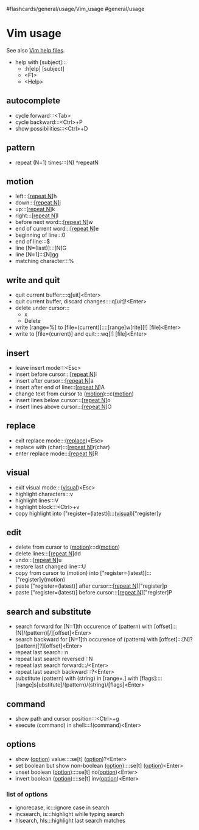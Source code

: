 #flashcards/general/usage/Vim_usage #general/usage

# Vim usage

See also [Vim help files](https://vimhelp.org/).

- help with \[subject\]:::<ul><li>:h[elp] [subject]</li><li>&lt;F1&gt;</li><li>&lt;Help&gt;</li></ul> <!--SR:!2023-02-17,15,293!2023-02-19,17,293-->

## autocomplete
- cycle forward:::\<Tab\> <!--SR:!2023-02-20,18,308!2023-02-15,13,288-->
- cycle backward:::\<Ctrl\>+P <!--SR:!2023-02-16,14,288!2023-02-09,8,268-->
- show possibilities:::\<Ctrl\>+D <!--SR:!2023-02-03,2,233!2023-02-16,14,288-->

## pattern
- repeat (N=1) times:::(N) ^repeatN <!--SR:!2023-02-04,2,253!2023-02-20,18,308-->

## motion
- left:::\[[repeat N](#^repeatN)\]h <!--SR:!2023-02-20,18,308!2023-02-03,2,248-->
- down:::\[[repeat N](#^repeatN)\]j <!--SR:!2023-02-19,17,293!2023-02-16,14,288-->
- up:::\[[repeat N](#^repeatN)\]k <!--SR:!2023-02-11,10,250!2023-02-09,8,267-->
- right:::\[[repeat N](#^repeatN)\]l <!--SR:!2023-02-20,18,308!2023-02-20,18,308-->
- before next word:::\[[repeat N](#^repeatN)\]w <!--SR:!2023-02-08,7,253!2023-02-15,13,288-->
- end of current word:::\[[repeat N](#^repeatN)\]e <!--SR:!2023-02-19,17,293!2023-02-18,16,293-->
- beginning of line:::0 <!--SR:!2023-02-19,17,290!2023-02-19,17,293-->
- end of line:::$ <!--SR:!2023-02-19,17,293!2023-02-18,16,293-->
- line \[N=(last)\]:::\[N\]G <!--SR:!2023-02-12,11,270!2023-02-18,16,293-->
- line \[N=1\]:::\[N\]gg <!--SR:!2023-02-17,15,293!2023-02-18,16,293-->
- matching character:::% <!--SR:!2023-02-09,8,253!2023-02-17,15,293-->

## write and quit
- quit current buffer::::q\[uit\]\<Enter\> <!--SR:!2023-02-17,15,293!2023-02-04,2,253-->
- quit current buffer, discard changes::::q\[uit\]!\<Enter\> <!--SR:!2023-02-17,15,293!2023-02-15,13,273-->
- delete under cursor:::<ul><li>x</li><li>Delete</li></ul> <!--SR:!2023-02-18,16,307!2023-02-16,14,288-->
- write \[range=%\] to \[file=(current)\]::::\[range\]w\[rite\]\[!\] \[file\]\<Enter\> <!--SR:!2023-02-15,13,273!2023-02-20,18,308-->
- write to \[file=(current)\] and quit::::wq[!] \[file\]\<Enter\> <!--SR:!2023-02-19,17,293!2023-02-20,18,308-->

## insert
- leave insert mode:::\<Esc\> <!--SR:!2023-02-18,16,293!2023-02-19,17,293-->
- insert before cursor:::\[[repeat N](#^repeatN)\]i <!--SR:!2023-02-14,13,273!2023-02-17,15,308-->
- insert after cursor:::\[[repeat N](#^repeatN)\]a <!--SR:!2023-02-18,16,293!2023-02-16,14,288-->
- insert after end of line:::\[[repeat N](#^repeatN)\]A <!--SR:!2023-02-08,7,253!2023-02-19,17,293-->
- change text from cursor to ([motion](#motion)):::c([motion](#motion)) <!--SR:!2023-02-11,10,253!2023-02-15,13,273-->
- insert lines below cursor:::\[[repeat N](#^repeatN)\]o <!--SR:!2023-02-10,9,253!2023-02-04,2,253-->
- insert lines above cursor:::\[[repeat N](#^repeatN)\]O <!--SR:!2023-02-14,13,273!2023-02-15,13,273-->

## replace
- exit replace mode:::([replace](#replace))\<Esc\> <!--SR:!2023-02-19,17,293!2023-02-20,18,308-->
- replace with (char):::\[[repeat N](#^repeatN)\]r(char) <!--SR:!2023-02-11,10,253!2023-02-18,16,293-->
- enter replace mode:::\[[repeat N](#^repeatN)\]R <!--SR:!2023-02-15,13,273!2023-02-15,13,273-->

## visual
- exit visual mode:::([visual](#visual))\<Esc\> <!--SR:!2023-02-20,18,308!2023-02-20,18,308-->
- highlight characters:::v <!--SR:!2023-02-04,2,268!2023-02-13,12,288-->
- highlight lines:::V <!--SR:!2023-02-11,10,253!2023-02-16,14,288-->
- highlight block:::\<Ctrl\>+v <!--SR:!2023-02-11,10,253!2023-02-20,18,308-->
- copy highlight into \["register=(latest)\]:::([visual](#visual))\["register\]y <!--SR:!2023-02-15,13,273!2023-02-16,14,288-->

## edit
- delete from cursor to ([motion](#motion)):::d([motion](#motion)) <!--SR:!2023-02-18,16,290!2023-02-19,17,293-->
- delete lines:::\[[repeat N](#^repeatN)\]dd <!--SR:!2023-02-18,16,293!2023-02-16,14,288-->
- undo:::\[[repeat N](#^repeatN)\]u <!--SR:!2023-02-04,2,253!2023-02-18,16,293-->
- restore last changed line:::U <!--SR:!2023-02-17,15,293!2023-02-03,2,248-->
- copy from cursor to (motion) into \["register=(latest)\]:::\["register\]y(motion) <!--SR:!2023-02-11,10,253!2023-02-20,18,308-->
- paste \["register=(latest)\] after cursor:::\[[repeat N](#^repeatN)\]\["register\]p <!--SR:!2023-02-15,13,287!2023-02-20,18,308-->
- paste \["register=(latest)\] before cursor:::\[[repeat N](#^repeatN)\]\["register\]P <!--SR:!2023-02-19,17,293!2023-02-15,13,287-->

## search and substitute
- search forward for \[N=1\]th occurence of (pattern) with \[offset\]:::\[N\]/(pattern)\[/\]\[offset\]\<Enter\> <!--SR:!2023-02-15,13,273!2023-02-03,2,233-->
- search backward for \[N=1\]th occurence of (pattern) with \[offset\]:::\[N\]?(pattern)\[?\]\[offset\]\<Enter\> <!--SR:!2023-02-09,8,250!2023-02-16,14,288-->
- repeat last search:::n <!--SR:!2023-02-19,17,293!2023-02-16,14,288-->
- repeat last search reversed:::N <!--SR:!2023-02-04,2,253!2023-02-03,2,248-->
- repeat last search forward:::/\<Enter\> <!--SR:!2023-02-15,13,273!2023-02-11,10,253-->
- repeat last search backward:::?\<Enter\> <!--SR:!2023-02-10,9,253!2023-02-10,9,268-->
- substitute (pattern) with (string) in \[range=.\] with \[flags\]::::\[range\]s\[ubstitute\]/(pattern)/(string)/\[flags\]\<Enter\> <!--SR:!2023-02-09,8,253!2023-02-19,17,293-->

## command
- show path and cursor position:::\<Ctrl\>+g <!--SR:!2023-02-10,9,268!2023-02-03,2,248-->
- execute (command) in shell::::!(command)\<Enter\> <!--SR:!2023-02-18,16,293!2023-02-17,15,293-->

## options
- show ([option](#list%20of%20options)) value::::se\[t\] ([option](#list%20of%20options))?\<Enter\> <!--SR:!2023-02-18,16,293!2023-02-20,18,307-->
- set boolean but show non-boolean ([option](#list%20of%20options))::::se\[t\] ([option](#list%20of%20options))\<Enter\> <!--SR:!2023-02-17,15,293!2023-02-08,7,268-->
- unset boolean ([option](#list%20of%20options))::::se\[t\] no([option](#list%20of%20options))\<Enter\> <!--SR:!2023-02-15,13,273!2023-02-18,16,293-->
- invert boolean ([option](#list%20of%20options))::::se\[t\] inv([option](#list%20of%20options))\<Enter\> <!--SR:!2023-02-18,16,293!2023-02-15,13,273-->

### list of options
- ignorecase, ic:::ignore case in search <!--SR:!2023-02-16,14,288!2023-02-16,14,288-->
- incsearch, is:::highlight while typing search <!--SR:!2023-02-15,13,273!2023-02-10,9,253-->
- hlsearch, hls:::highlight last search matches <!--SR:!2023-02-10,9,250!2023-02-15,13,288-->
